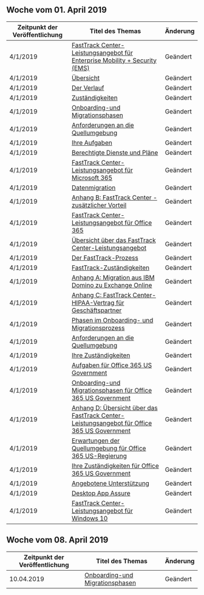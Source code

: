 <!-- This file is generated automatically each week. Changes made to this file will be overwritten.-->




## <a name="week-of-april-01-2019"></a>Woche vom 01. April 2019


| Zeitpunkt der Veröffentlichung |Titel des Themas | Änderung |
|------|------------|--------|
| 4/1/2019 | [FastTrack Center-Leistungsangebot für Enterprise Mobility + Security (EMS)](/FastTrack/ems-fasttrack-benefit-for-ems) | Geändert |
| 4/1/2019 | [Übersicht](/FastTrack/ems-fasttrack-benefit-overview) | Geändert |
| 4/1/2019 | [Der Verlauf](/FastTrack/ems-fasttrack-process) | Geändert |
| 4/1/2019 | [Zuständigkeiten](/FastTrack/ems-fasttrack-responsibilities) | Geändert |
| 4/1/2019 | [Onboarding-und Migrationsphasen](/FastTrack/ems-onboarding-phases) | Geändert |
| 4/1/2019 | [Anforderungen an die Quellumgebung](/FastTrack/ems-source-environment-expectations) | Geändert |
| 4/1/2019 | [Ihre Aufgaben](/FastTrack/ems-your-responsibilities) | Geändert |
| 4/1/2019 | [Berechtigte Dienste und Pläne](/FastTrack/m365-eligible-services-and-plans) | Geändert |
| 4/1/2019 | [FastTrack Center-Leistungsangebot für Microsoft 365](/FastTrack/m365-fasttrack-benefit-overview) | Geändert |
| 4/1/2019 | [Datenmigration](/FastTrack/o365-data-migration) | Geändert |
| 4/1/2019 | [Anhang B: FastTrack Center - zusätzlicher Vorteil](/FastTrack/o365-fasttrack-additional-benefits) | Geändert |
| 4/1/2019 | [FastTrack Center-Leistungsangebot für Office 365](/FastTrack/o365-fasttrack-benefit-for-office-365) | Geändert |
| 4/1/2019 | [Übersicht über das FastTrack Center-Leistungsangebot](/FastTrack/o365-fasttrack-benefit-overview) | Geändert |
| 4/1/2019 | [Der FastTrack-Prozess](/FastTrack/o365-fasttrack-process) | Geändert |
| 4/1/2019 | [FastTrack-Zuständigkeiten](/FastTrack/o365-fasttrack-responsibilities) | Geändert |
| 4/1/2019 | [Anhang A: Migration aus IBM Domino zu Exchange Online](/FastTrack/o365-from-ibm-domino-to-exchange-online) | Geändert |
| 4/1/2019 | [Anhang C: FastTrack Center-HIPAA-Vertrag für Geschäftspartner](/FastTrack/o365-hipaa-business-associate-agreement) | Geändert |
| 4/1/2019 | [Phasen im Onboarding- und Migrationsprozess](/FastTrack/o365-onboarding-and-migration) | Geändert |
| 4/1/2019 | [Anforderungen an die Quellumgebung](/FastTrack/o365-source-environment-expectations) | Geändert |
| 4/1/2019 | [Ihre Zuständigkeiten](/FastTrack/o365-your-responsibilities) | Geändert |
| 4/1/2019 | [Aufgaben für Office 365 US Government](/FastTrack/us-gov-appendix-fasttrack-responsibilities) | Geändert |
| 4/1/2019 | [Onboarding-und Migrationsphasen für Office 365 US Government](/FastTrack/us-gov-appendix-onboarding-and-migration) | Geändert |
| 4/1/2019 | [Anhang D: Übersicht über das FastTrack Center-Leistungsangebot für Office 365 US Government](/FastTrack/us-gov-appendix-overview) | Geändert |
| 4/1/2019 | [Erwartungen der Quellumgebung für Office 365 US-Regierung](/FastTrack/us-gov-appendix-source-environment-expectations) | Geändert |
| 4/1/2019 | [Ihre Zuständigkeiten für Office 365 US Government](/FastTrack/us-gov-appendix-your-responsibilities) | Geändert |
| 4/1/2019 | [Angebotene Unterstützung](/FastTrack/win-10-daa-assistance-offered) | Geändert |
| 4/1/2019 | [Desktop App Assure](/FastTrack/win-10-desktop-app-assure) | Geändert |
| 4/1/2019 | [FastTrack Center-Leistungsangebot für Windows 10](/FastTrack/win-10-fasttrack-benefit-for-windows-10) | Geändert |


## <a name="week-of-april-08-2019"></a>Woche vom 08. April 2019


| Zeitpunkt der Veröffentlichung |Titel des Themas | Änderung |
|------|------------|--------|
| 10.04.2019 | [Onboarding-und Migrationsphasen](/FastTrack/ems-onboarding-phases) | Geändert |
